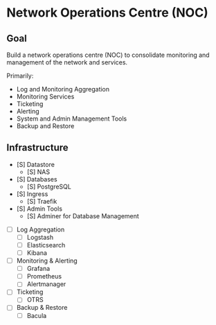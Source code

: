 # Network Operations Centre (NOC)

## Goal

Build a network operations centre (NOC) to consolidate monitoring and management of the network and services.

Primarily:

* Log and Monitoring Aggregation
* Monitoring Services
* Ticketing
* Alerting
* System and Admin Management Tools
* Backup and Restore

## Infrastructure

* [S] Datastore
  * [S] NAS
* [S] Databases
  * [S] PostgreSQL
* [S] Ingress
  * [S] Traefik
* [S] Admin Tools
  * [S] Adminer for Database Management
* [ ] Log Aggregation
  * [ ] Logstash
  * [ ] Elasticsearch
  * [ ] Kibana
* [ ] Monitoring & Alerting
  * [ ] Grafana
  * [ ] Prometheus
  * [ ] Alertmanager
* [ ] Ticketing
  * [ ] OTRS
* [ ] Backup & Restore
  * [ ] Bacula
